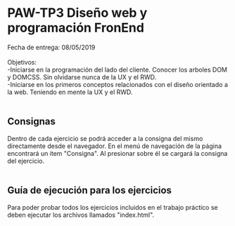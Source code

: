# PAW-TP3 Diseño web y programación FronEnd
Fecha de entrega: 08/05/2019 
<br><br>
Objetivos: <br>
-Iniciarse en la programación del lado del cliente. Conocer los arboles DOM y DOMCSS. Sin
olvidarse nunca de la UX y el RWD.
<br>
-Iniciarse en los primeros conceptos relacionados con el diseño orientado a la web. Teniendo en mente la UX y el RWD.
<br><br>
## Consignas
Dentro de cada ejercicio se podrá acceder a la consigna del mismo directamente desde el navegador. En el menú de navegación de la página encontrará un item "Consigna". Al presionar sobre él se cargará la consigna del ejercicio. 
<br><br>
## Guía de ejecución para los ejercicios
Para poder probar todos los ejercicios incluidos en el trabajo práctico se deben ejecutar los archivos llamados "index.html".